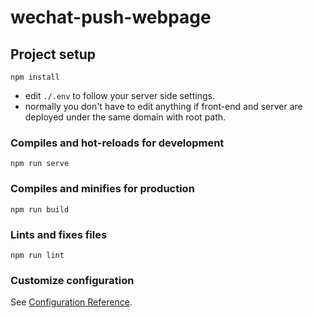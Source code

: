 # wechat-push-webpage

## Project setup
```
npm install
```

+ edit `./.env` to follow your server side settings.
+ normally you don't have to edit anything if front-end and server are deployed under the same domain with root path.

### Compiles and hot-reloads for development
```
npm run serve
```

### Compiles and minifies for production
```
npm run build
```

### Lints and fixes files
```
npm run lint
```

### Customize configuration
See [Configuration Reference](https://cli.vuejs.org/config/).
